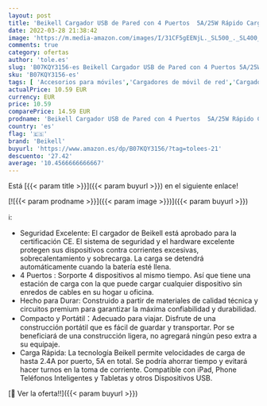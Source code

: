 ```yaml
---
layout: post
title: 'Beikell Cargador USB de Pared con 4 Puertos  5A/25W Rápido Cargador Móvil  Cargador USB Multipuerto Enchufe Europeo para Phone X/XS/XS MAX/XR  iPad Pro/Air  Android y más'
date: 2022-03-28 21:38:42
image: 'https://m.media-amazon.com/images/I/31CF5gEENjL._SL500_._SL400_.jpg'
comments: true
category: ofertas
author: 'tole.es'
slug: 'B07KQY3156-es Beikell Cargador USB de Pared con 4 Puertos 5A/25W Rápido...'
sku: 'B07KQY3156-es'
tags: [ 'Accesorios para móviles','Cargadores de móvil de red','Cargadores para móviles','Comunicación móvil y accesorios','Electrónica','android','beikell', ]
actualPrice: 10.59 EUR
currency: EUR
price: 10.59
comparePrice: 14.59 EUR
prodname: 'Beikell Cargador USB de Pared con 4 Puertos  5A/25W Rápido Cargador Móvil  Cargador USB Multipuerto Enchufe Europeo para Phone X/XS/XS MAX/XR  iPad Pro/Air  Android y más'
country: 'es'
flag: '🇪🇸'
brand: 'Beikell'
buyurl: 'https://www.amazon.es/dp/B07KQY3156/?tag=tolees-21'
descuento: '27.42'
average: '10.4566666666667'
---
```


Está [{{< param title >}}]({{< param buyurl >}}) en el siguiente enlace!

[![{{< param prodname >}}]({{< param image >}})]({{< param buyurl >}})

ℹ️:

- Seguridad Excelente: El cargador de Beikell está aprobado para la certificación CE. El sistema de seguridad y el hardware excelente protegen sus dispositivos contra corrientes excesivas, sobrecalentamiento y sobrecarga. La carga se detendrá automáticamente cuando la batería esté llena.
- 4 Puertos : Sorporte 4 dispositivos al mismo tiempo. Así que tiene una estación de carga con la que puede cargar cualquier dispositivo sin enredos de cables en su hogar u oficina.
- Hecho para Durar: Construido a partir de materiales de calidad técnica y circuitos premium para garantizar la máxima confiabilidad y durabilidad.
- Compacto y Portátil：Adecuado para viajar. Disfrute de una construcción portátil que es fácil de guardar y transportar. Por se beneficiará de una construcción ligera, no agregará ningún peso extra a su equipaje.
- Carga Rápida: La tecnología Beikell permite velocidades de carga de hasta 2.4A por puerto, 5A en total. Se podría ahorrar tiempo y evitará hacer turnos en la toma de corriente. Compatible con iPad, Phone Teléfonos Inteligentes y Tabletas y otros Dispositivos USB.

[🛒 Ver la oferta!!]({{< param buyurl >}})

